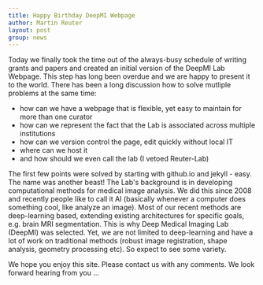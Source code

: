 ```yaml
---
title: Happy Birthday DeepMI Webpage
author: Martin Reuter
layout: post
group: news
---
```

Today we finally took the time out of the always-busy schedule of writing grants and papers and created an initial version of the
DeepMI Lab Webpage. This step has long been overdue and we are happy to present it to the world.
There has been a long discussion how to solve mutliple problems at the same time:

- how can we have a webpage that is flexible, yet easy to maintain for more than one curator
- how can we represent the fact that the Lab is associated across multiple institutions
- how can we version control the page, edit quickly without local IT
- where can we host it 
- and how should we even call the lab (I vetoed Reuter-Lab)

The first few points were solved by starting with github.io and jekyll - easy. The name was another beast!
The Lab's background is in developing computational methods for medical image analysis. We did this since 2008 and recently people
like to call it AI (basically whenever a computer does something cool, like analyze an image). Most of our recent methods are
deep-learning based, extending existing architectures for specific goals, e.g. brain MRI segmentation.
This is why Deep Medical Imaging Lab (DeepMI) was selected. Yet, we are not limited to deep-learning and have a lot of work on traditional
methods (robust image registration, shape analysis, geometry processing etc). So expect to see some variety. 

We hope you enjoy this site. Please contact us with any comments. We look forward hearing from you ...
